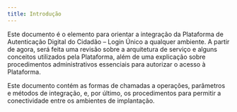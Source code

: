 ```yaml
---
title: Introdução
---
```


Este documento é o elemento para orientar a integração da Plataforma de Autenticação Digital do Cidadão – Login Único a qualquer ambiente. A partir de agora, será feita uma revisão sobre a arquitetura de serviço e alguns conceitos utilizados pela Plataforma, além de uma explicação sobre procedimentos administrativos essenciais para autorizar o acesso à Plataforma.

Este documento contém as formas de chamadas a operações, parâmetros e métodos de integração, e, por último, os procedimentos para permitir a conectividade entre os ambientes de implantação.